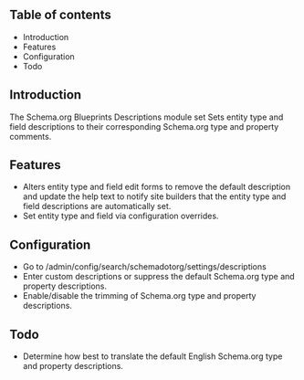 Table of contents
-----------------

* Introduction
* Features
* Configuration
* Todo


Introduction
------------

The Schema.org Blueprints Descriptions module set Sets entity type and 
field descriptions to their corresponding Schema.org type and property comments.


Features
--------

- Alters entity type and field edit forms to remove the default description and 
  update the help text to notify site builders that the entity type and field
  descriptions are automatically set.
- Set entity type and field via configuration overrides.


Configuration
-------------

- Go to /admin/config/search/schemadotorg/settings/descriptions
- Enter custom descriptions or suppress the default Schema.org type 
  and property descriptions.
- Enable/disable the trimming of Schema.org type and property descriptions.


Todo
----

- Determine how best to translate the default English Schema.org type
  and property descriptions.

